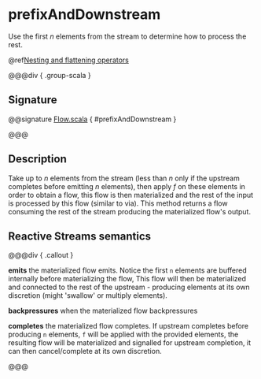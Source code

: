 # prefixAndDownstream

Use the first _n_ elements from the stream to determine how to process the rest.

@ref[Nesting and flattening operators](../index.md#nesting-and-flattening-operators)

@@@div { .group-scala }

## Signature

@@signature [Flow.scala](/akka-stream/src/main/scala/akka/stream/scaladsl/Flow.scala) { #prefixAndDownstream }

@@@

## Description

Take up to *n* elements from the stream (less than *n* only if the upstream completes before emitting *n* elements),
then apply *f* on these elements in order to obtain a flow, this flow is then materialized and the rest of the input is processed by this flow (similar to via).
This method returns a flow consuming the rest of the stream producing the materialized flow's output.

## Reactive Streams semantics

@@@div { .callout }

**emits** the materialized flow emits.
    Notice the first `n` elements are buffered internally before materializing the flow, This flow will then be materialized and connected to the rest of the upstream - producing elements at its own discretion (might 'swallow' or multiply elements).

**backpressures** when the materialized flow backpressures

**completes**  the materialized flow completes.
    If upstream completes before producing `n` elements, `f` will be applied with the provided elements,
    the resulting flow will be materialized and signalled for upstream completion, it can then cancel/complete at its own discretion.


@@@



